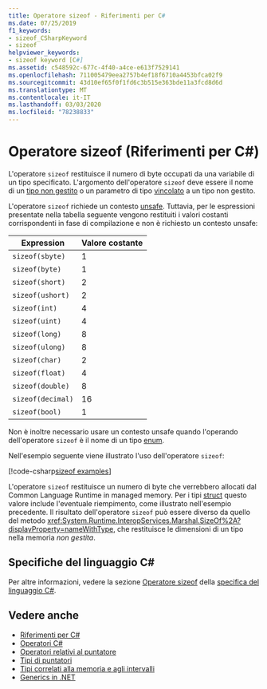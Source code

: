 ```yaml
---
title: Operatore sizeof - Riferimenti per C#
ms.date: 07/25/2019
f1_keywords:
- sizeof_CSharpKeyword
- sizeof
helpviewer_keywords:
- sizeof keyword [C#]
ms.assetid: c548592c-677c-4f40-a4ce-e613f7529141
ms.openlocfilehash: 711005479eea2757b4ef18f6710a4453bfca02f9
ms.sourcegitcommit: 43d10ef65f0f1fd6c3b515e363bde11a3fcd8d6d
ms.translationtype: MT
ms.contentlocale: it-IT
ms.lasthandoff: 03/03/2020
ms.locfileid: "78238833"
---
```

# <a name="sizeof-operator-c-reference"></a>Operatore sizeof (Riferimenti per C#)

L'operatore `sizeof` restituisce il numero di byte occupati da una variabile di un tipo specificato. L'argomento dell'operatore `sizeof` deve essere il nome di un [tipo non gestito](../builtin-types/unmanaged-types.md) o un parametro di tipo [vincolato](../../programming-guide/generics/constraints-on-type-parameters.md#unmanaged-constraint) a un tipo non gestito.

L'operatore `sizeof` richiede un contesto [unsafe](../keywords/unsafe.md). Tuttavia, per le espressioni presentate nella tabella seguente vengono restituiti i valori costanti corrispondenti in fase di compilazione e non è richiesto un contesto unsafe:

|Expression|Valore costante|
|---------|---------------|
|`sizeof(sbyte)`|1|
|`sizeof(byte)`|1|
|`sizeof(short)`|2|
|`sizeof(ushort)`|2|
|`sizeof(int)`|4|
|`sizeof(uint)`|4|
|`sizeof(long)`|8|
|`sizeof(ulong)`|8|
|`sizeof(char)`|2|
|`sizeof(float)`|4|
|`sizeof(double)`|8|
|`sizeof(decimal)`|16|
|`sizeof(bool)`|1|

Non è inoltre necessario usare un contesto unsafe quando l'operando dell'operatore `sizeof` è il nome di un tipo [enum](../builtin-types/enum.md).

Nell'esempio seguente viene illustrato l'uso dell'operatore `sizeof`:

[!code-csharp[sizeof examples](~/samples/snippets/csharp/language-reference/operators/SizeOfOperator.cs)]

L'operatore `sizeof` restituisce un numero di byte che verrebbero allocati dal Common Language Runtime in managed memory. Per i tipi [struct](../builtin-types/struct.md) questo valore include l'eventuale riempimento, come illustrato nell'esempio precedente. Il risultato dell'operatore `sizeof` può essere diverso da quello del metodo <xref:System.Runtime.InteropServices.Marshal.SizeOf%2A?displayProperty=nameWithType>, che restituisce le dimensioni di un tipo nella memoria *non gestita*.

## <a name="c-language-specification"></a>Specifiche del linguaggio C#

Per altre informazioni, vedere la sezione [Operatore sizeof](~/_csharplang/spec/unsafe-code.md#the-sizeof-operator) della [specifica del linguaggio C#](~/_csharplang/spec/introduction.md).

## <a name="see-also"></a>Vedere anche

- [Riferimenti per C#](../index.md)
- [Operatori C#](index.md)
- [Operatori relativi al puntatore](pointer-related-operators.md)
- [Tipi di puntatori](../../programming-guide/unsafe-code-pointers/pointer-types.md)
- [Tipi correlati alla memoria e agli intervalli](../../../standard/memory-and-spans/index.md)
- [Generics in .NET](../../../standard/generics/index.md)
